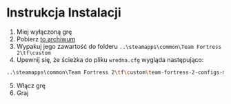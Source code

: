 # Instrukcja Instalacji

1. Miej wyłączoną grę
2. Pobierz [to archiwum](https://github.com/Wredna/team-fortress-2-configs/archive/refs/heads/main.zip)
3. Wypakuj jego zawartość do folderu `..\steamapps\common\Team Fortress 2\tf\custom`
4. Upewnij się, że ścieżka do pliku `wredna.cfg` wygląda następująco:
```bash
..\steamapps\common\Team Fortress 2\tf\custom\team-fortress-2-configs-main\cfg\wredna.cfg
```
5. Włącz grę
6. Graj
